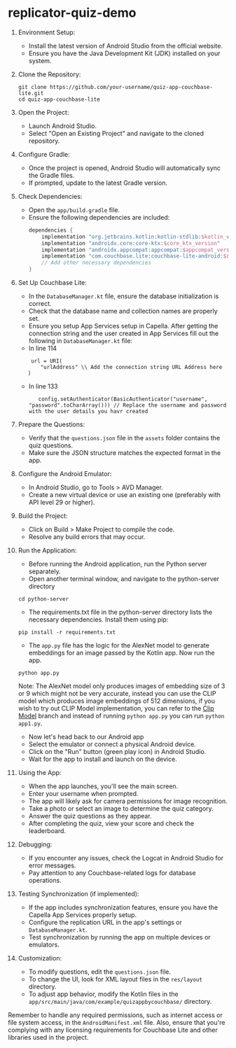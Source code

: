 # replicator-quiz-demo

1. Environment Setup:
   - Install the latest version of Android Studio from the official website.
   - Ensure you have the Java Development Kit (JDK) installed on your system.

2. Clone the Repository:
   ```
   git clone https://github.com/your-username/quiz-app-couchbase-lite.git
   cd quiz-app-couchbase-lite
   ```

3. Open the Project:
   - Launch Android Studio.
   - Select "Open an Existing Project" and navigate to the cloned repository.

4. Configure Gradle:
   - Once the project is opened, Android Studio will automatically sync the Gradle files.
   - If prompted, update to the latest Gradle version.

5. Check Dependencies:
   - Open the `app/build.gradle` file.
   - Ensure the following dependencies are included:
     ```gradle
     dependencies {
         implementation "org.jetbrains.kotlin:kotlin-stdlib:$kotlin_version"
         implementation "androidx.core:core-ktx:$core_ktx_version"
         implementation "androidx.appcompat:appcompat:$appcompat_version"
         implementation "com.couchbase.lite:couchbase-lite-android:$couchbase_lite_version"
         // Add other necessary dependencies
     }
     ```

6. Set Up Couchbase Lite:
   - In the `DatabaseManager.kt` file, ensure the database initialization is correct.
   - Check that the database name and collection names are properly set.
   - Ensure you setup App Services setup in Capella. After getting the connection string and the user created in App Services fill out the following in `DatabaseManager.kt` file:
    - In line 114
     ```
         url = URI(
            "urlAddress" \\ Add the connection string URL Address here 
        )
     ```
    - In line 133
      ```
         config.setAuthenticator(BasicAuthenticator("username", "password".toCharArray())) // Replace the username and password with the user details you havr created
      ```

7. Prepare the Questions:
   - Verify that the `questions.json` file in the `assets` folder contains the quiz questions.
   - Make sure the JSON structure matches the expected format in the app.

8. Configure the Android Emulator:
   - In Android Studio, go to Tools > AVD Manager.
   - Create a new virtual device or use an existing one (preferably with API level 29 or higher).

9. Build the Project:
   - Click on Build > Make Project to compile the code.
   - Resolve any build errors that may occur.

10. Run the Application:
    - Before running the Android application, run the Python server separately.
    - Open another terminal window, and navigate to the python-server directory
    ```
    cd python-server
    ```
    - The requirements.txt file in the python-server directory lists the necessary dependencies. Install them using pip:
    ```
    pip install -r requirements.txt
    ```
    - The ```app.py``` file has the logic for the AlexNet model to generate embeddings for an image passed by the Kotlin app. Now run the app. 
    ```
    python app.py
    ```

    Note: The AlexNet model only produces images of embedding size of 3 or 9 which might not be very accurate, instead you can use the CLIP model which produces image embeddings of 512 dimensions, if you wish to try out CLIP Model implementation, you can refer to the [Clip Model](https://github.com/shivay-couchbase/quiz-demo-replicator/tree/clip_Model) branch and instead of running `python app.py` you can run `python app1.py`.
    
    - Now let's head back to our Android app
    - Select the emulator or connect a physical Android device.
    - Click on the "Run" button (green play icon) in Android Studio.
    - Wait for the app to install and launch on the device.

12. Using the App:
    - When the app launches, you'll see the main screen.
    - Enter your username when prompted.
    - The app will likely ask for camera permissions for image recognition.
    - Take a photo or select an image to determine the quiz category.
    - Answer the quiz questions as they appear.
    - After completing the quiz, view your score and check the leaderboard.

13. Debugging:
    - If you encounter any issues, check the Logcat in Android Studio for error messages.
    - Pay attention to any Couchbase-related logs for database operations.

14. Testing Synchronization (if implemented):
    - If the app includes synchronization features, ensure you have the Capella App Services properly setup.
    - Configure the replication URL in the app's settings or `DatabaseManager.kt`.
    - Test synchronization by running the app on multiple devices or emulators.

15. Customization:
    - To modify questions, edit the `questions.json` file.
    - To change the UI, look for XML layout files in the `res/layout` directory.
    - To adjust app behavior, modify the Kotlin files in the `app/src/main/java/com/example/quizappbycouchbase/` directory.

Remember to handle any required permissions, such as internet access or file system access, in the `AndroidManifest.xml` file. Also, ensure that you're complying with any licensing requirements for Couchbase Lite and other libraries used in the project.
